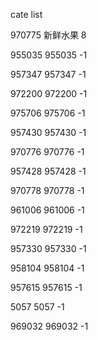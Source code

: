 cate list

970775 新鲜水果 8

955035 955035 -1

957347 957347 -1

972200 972200 -1

975706 975706 -1

957430 957430 -1

970776 970776 -1

957428 957428 -1

970778 970778 -1

961006 961006 -1

972219 972219 -1

957330 957330 -1

958104 958104 -1

957615 957615 -1

5057 5057 -1

969032 969032 -1

